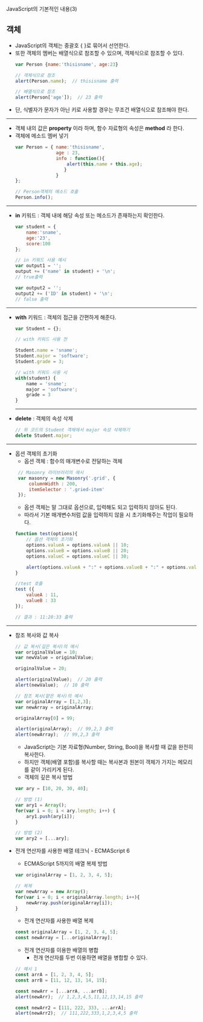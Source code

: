JavaScript의 기본적인 내용(3)

<h2>객체</h2>

* JavaScript의 객체는 중괄호 { }로 묶어서 선언한다.
* 또한 객체의 멤버는 배열식으로 참조할 수 있으며, 객체식으로 참조할 수 있다.
  ```js
  var Person {name:'thisisname', age:23}

  // 객체식으로 참조
  alert(Person.name);  // thisisname 출력

  // 배열식으로 참조
  alert(Person['age']);  // 23 출력
  ```
* 단, 식별자가 문자가 아닌 키로 사용할 경우는 무조건 배열식으로 참조해야 한다.

<hr/>

* 객체 내의 값은 __property__ 이라 하며, 함수 자료형의 속성은 __method__ 라 한다.
* 객체에 메소드 멤버 넣기
  ```js
  var Person = { name:'thisisname',
                 age : 23,
                 info : function(){
                     alert(this.name + this.age);
                    }
                 }
  };

  // Person객체의 메소드 호출
  Person.info();
  ```

<hr/>

* __in__ 키워드 : 객체 내에 해당 속성 또는 메소드가 존재하는지 확인한다.
  ```js
  var student = {
      name:'sname',
      age:'23',
      score:100
  };

  // in 키워드 사용 예시
  var output1 = '';
  output += ('name' in student) + '\n';
  // true출력

  var output2 = '';
  output2 += ('ID' in student) + '\n';
  // false 출력
  
  ```

<hr/>

* __with__ 키워드 : 객체의 접근을 간편하게 해준다.
  ```js
  var Student = {};

  // with 키워드 사용 전

  Student.name = 'sname';
  Student.major = 'software';
  Student.grade = 3;

  // with 키워드 사용 시
  with(student) {
      name = 'sname';
      major = 'software';
      grade = 3
  }
  ```

  <hr/>

* __delete__ : 객체의 속성 삭제
  ```js
  // 위 코드의 Student 객체에서 major 속성 삭제하기
  delete Student.major;
  ```

<hr/>

* 옵션 객체의 초기화
  * 옵션 객체 : 함수의 매개변수로 전달하는 객체
  ```js
   // Masonry 라이브러리의 예시
   var masonry = new Masonry('.grid', {
       columnWidth : 200,
       itemSelector : '.gried-item'
   });
  ```
  * 옵션 객체는 말 그대로 옵션으로, 입력해도 되고 입력하지 않아도 된다.
  * 따라서 기본 매개변수처럼 값을 입력하지 않을 시 초기화해주는 작업이 필요하다.
  ```js
  function test(options){
      // 옵션 객체의 초기화
      options.valueA = options.valueA || 10;
      options.valueB = options.valueB || 20;
      options.valueC = options.valueC || 30;

      alert(options.valueA + ":" + options.valueB + ":" + options.valueC);
  }

  //test 호출
  test ({
      valueA : 11,
      valueB : 33
  });

  // 결과 : 11:20:33 출력
  ```
<hr/>

* 참조 복사와 값 복사
  ```js
  // 값 복사(깊은 복사)의 예시
  var originalValue = 10;
  var newValue = originalValue;

  originalValue = 20;

  alert(originalValue);  // 20 출력
  alert(newValue);  // 10 출력

  // 참조 복사(얕은 복사)의 예시
  var originalArray = [1,2,3];
  var newArray = originalArray;

  originalArray[0] = 99;

  alert(originalArray);  // 99,2,3 출력
  alert(newArray);  // 99,2,3 출력
  ```

  * JavaScript는 기본 자료형(Number, String, Bool)을 복사할 때 값을 완전히 복사한다.
  * 하지만 객체(배열 포함)를 복사할 때는 복사본과 원본이 객체가 가지는 메모리를 같이 가리키게 된다.
  * 객체의 깊은 복사 방법
  ```js
  var ary = [10, 20, 30, 40];
  
  // 방법 (1)
  var ary1 = Array();
  for(var i = 0; i < ary.length; i++) {
      ary1.push(ary[i]);
  }

  // 방법 (2)
  var ary2 = [...ary];
  ``` 

* 전개 연산자를 사용한 배열 테크닉 - ECMAScript 6
  * ECMAScript 5까지의 배열 복제 방법
  ```js
  var originalArray = [1, 2, 3, 4, 5];

  // 복제
  var newArray = new Array();
  for(var i = 0; i < originalArray.length; i++){
      newArray.push(originalArray[i]);
  }
  ```

  * 전개 연산자를 사용한 배열 복제
  ```js
  const originalArray = [1, 2, 3, 4, 5];
  const newArray = [...originalArray];
  ```

  * 전개 연산자를 이용한 배열의 병합
    * 전개 연산자를 두번 이용하면 배열을 병합할 수 있다.
  ```js
  // 예시 1
  const arrA = [1, 2, 3, 4, 5];
  const arrB = [11, 12, 13, 14, 15];

  const newArr = [...arrA, ...arrB];
  alert(newArr);  // 1,2,3,4,5,11,12,13,14,15 출력

  const newArr2 = [111, 222, 333, ...arrA];
  alert(newArr2);  // 111,222,333,1,2,3,4,5 출력
  ```